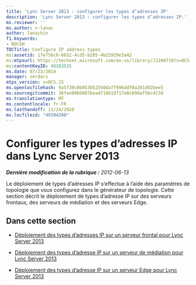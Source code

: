 ```yaml
---
title: 'Lync Server 2013 : configurer les types d’adresses IP'
description: 'Lync Server 2013 : configurer les types d’adresses IP.'
ms.reviewer: ''
ms.author: v-lanac
author: lanachin
f1.keywords:
- NOCSH
TOCTitle: Configure IP address types
ms:assetid: 17e756c0-6652-4cd5-b185-4b25929e3a42
ms:mtpsurl: https://technet.microsoft.com/en-us/library/JJ204710(v=OCS.15)
ms:contentKeyID: 48183515
ms.date: 07/23/2014
manager: serdars
mtps_version: v=OCS.15
ms.openlocfilehash: 9a5f39c8b053052550da7f996ddf0a201d92bee5
ms.sourcegitcommit: 36fee89bb887bea4f18b19f17a8c69daf5bc423d
ms.translationtype: MT
ms.contentlocale: fr-FR
ms.lasthandoff: 11/24/2020
ms.locfileid: "49394200"
---
```

# <a name="configure-ip-address-types-in-lync-server-2013"></a>Configurer les types d’adresses IP dans Lync Server 2013

<div data-xmlns="http://www.w3.org/1999/xhtml">

<div class="topic" data-xmlns="http://www.w3.org/1999/xhtml" data-msxsl="urn:schemas-microsoft-com:xslt" data-cs="https://msdn.microsoft.com/">

<div data-asp="https://msdn2.microsoft.com/asp">



</div>

<div id="mainSection">

<div id="mainBody">

<span> </span>

_**Dernière modification de la rubrique :** 2012-06-13_

Le déploiement de types d’adresses IP s’effectue à l’aide des paramètres de topologie que vous configurez dans le générateur de topologie. Cette section décrit le déploiement de types d’adresse IP sur des serveurs frontaux, des serveurs de médiation et des serveurs Edge.

<div>

## <a name="in-this-section"></a>Dans cette section

  - [Déploiement des types d’adresses IP sur un serveur frontal pour Lync Server 2013](lync-server-2013-deploy-ip-address-types-on-a-front-end-server.md)

  - [Déploiement des types d’adresse IP sur un serveur de médiation pour Lync Server 2013](lync-server-2013-deploy-ip-address-types-on-a-mediation-server.md)

  - [Déploiement des types d’adresse IP sur un serveur Edge pour Lync Server 2013](lync-server-2013-deploy-ip-address-types-on-an-edge-server.md)

</div>

</div>

<span> </span>

</div>

</div>

</div>

